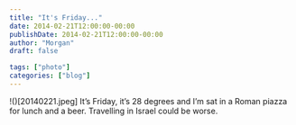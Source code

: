 ```yaml
---
title: "It's Friday..."
date: 2014-02-21T12:00:00-00:00
publishDate: 2014-02-21T12:00:00-00:00
author: "Morgan"
draft: false

tags: ["photo"]
categories: ["blog"]
---
```


!()[20140221.jpeg]
It’s Friday, it’s 28 degrees and I’m sat in a Roman piazza for lunch and a beer. Travelling in Israel could be worse.
